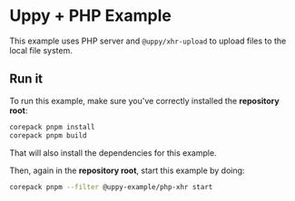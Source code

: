 # Uppy + PHP Example

This example uses PHP server and `@uppy/xhr-upload` to upload files to the local
file system.

## Run it

To run this example, make sure you've correctly installed the **repository
root**:

```sh
corepack pnpm install
corepack pnpm build
```

That will also install the dependencies for this example.

Then, again in the **repository root**, start this example by doing:

```sh
corepack pnpm --filter @uppy-example/php-xhr start
```

